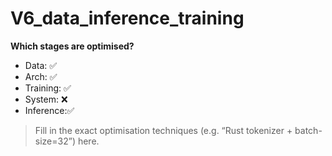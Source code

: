 # V6_data_inference_training

**Which stages are optimised?**  
- Data:     ✅  
- Arch:     ✅  
- Training: ✅  
- System:   ❌  
- Inference:✅  

> Fill in the exact optimisation techniques (e.g. “Rust tokenizer + batch-size=32”) here.
